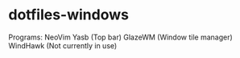 # dotfiles-windows


Programs: 
NeoVim
Yasb (Top bar) 
GlazeWM (Window tile manager)
WindHawk (Not currently in use)
